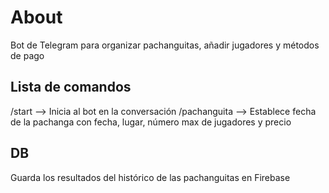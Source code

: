 # About

Bot de Telegram para organizar pachanguitas, añadir jugadores y métodos de pago

## Lista de comandos

/start --> Inicia al bot en la conversación
/pachanguita --> Establece fecha de la pachanga con fecha, lugar, número max de jugadores y precio

## DB 

Guarda los resultados del histórico de las pachanguitas en Firebase